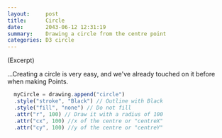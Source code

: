 ```yaml
---
layout:     post
title:      Circle
date:       2043-06-12 12:31:19
summary:    Drawing a circle from the centre point
categories: D3 circle
---
```


(Excerpt)

...Creating a circle is very easy, and we've already touched on it before when making Points.


```js
  myCircle = drawing.append("circle")
  .style("stroke", "Black") // Outline with Black
  .style("fill", "none") // Do not fill
  .attr("r", 100) // Draw it with a radius of 100
  .attr("cx", 100) //x of the centre or "centreX"
  .attr("cy", 100) //y of the centre or "centreY"
```

<script>
    var svgsize = 252;
    var paddingCombined = 2;
    var drawing = d3.select(".D3Header") // select the 'D3js' element
    .append("svg") //Add svg to that element
    // .classed("D3Header", true)
    .attr("width", svgsize + paddingCombined)      // make the SVG element 252 + 1 px on each side
    .attr("height", svgsize + paddingCombined);    // make the SVG element 252 + 1 px on each side

    C = new point( (svgsize + paddingCombined) /2, (svgsize + paddingCombined) /2, "C");

	myCircle = drawing.append("circle")
	.style("stroke", "Black") // Draw the line with Black
	.style("fill", "none") // Do not fill
	.attr("r", 100) // Draw it with a radius of 100
	.attr("cx", C.attr("cx"))
	.attr("cy", C.attr("cx"))
 

    drawing.append("text")
	.attr("x", parseInt(C.attr("cx")) )
	.attr("y", parseInt(C.attr("cy")) )
	.attr("text-anchor", "middle")
	.attr("alignment-baseline", "middle")
	.text(C.attr("label"))
	.style("font-weight", "bold")
	

</script>